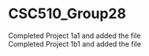 # CSC510_Group28
Completed Project 1a1 and added the file <br>
Completed Project 1b1 and added the file
